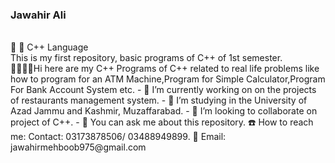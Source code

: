 <h3>Jawahir Ali</h3><br>
📌 📌 C++ Language 
<br>
This is my first repository, basic programs of C++ of 1st semester.
<br>
👋🏻👋🏻Hi here are my C++ Programs of C++ related to real life problems like how to program for an ATM Machine,Program for Simple Calculator,Program For Bank Account System etc.
- 🔭 I’m currently working on on the projects of restaurants management system.
- 🌱 I’m studying in the University of Azad Jammu and Kashmir, Muzaffarabad.
- 👯 I’m looking to collaborate on project of C++.
- 💬 You can ask me about this repository.
☎️ How to reach me:
Contact:
03173878506/ 03488949899.
📨 Email:
jawahirmehboob975@gmail.com

